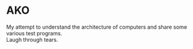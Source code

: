 # AKO
My attempt to understand the architecture of computers and share some various test programs.<br/>
Laugh through tears. 
